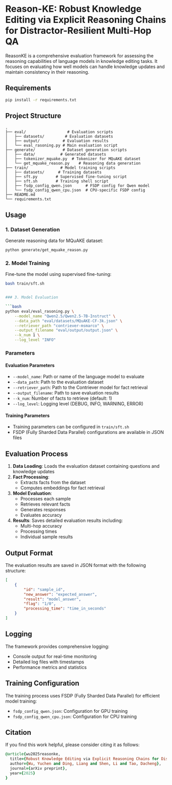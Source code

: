 # Reason-KE: Robust Knowledge Editing via Explicit Reasoning Chains for Distractor-Resilient Multi-Hop QA

ReasonKE is a comprehensive evaluation framework for assessing the reasoning capabilities of language models in knowledge editing tasks. It focuses on evaluating how well models can handle knowledge updates and maintain consistency in their reasoning.

## Requirements

```bash
pip install -r requirements.txt
```

## Project Structure

```
.
├── eval/                  # Evaluation scripts
│   ├── datasets/         # Evaluation datasets
│   ├── output/          # Evaluation results
│   └── eval_rasoning.py # Main evaluation script
├── generate/            # Dataset generation scripts
│   ├── data/           # Generated datasets
│   ├── tokenizer_mquake.py  # Tokenizer for MQuAKE dataset
│   └── get_mquake_reason.py    # Reasoning data generation
├── train/              # Model training scripts
│   ├── datasets/      # Training datasets
│   ├── sft.py        # Supervised fine-tuning script
│   ├── sft.sh        # Training shell script
│   ├── fsdp_config_qwen.json      # FSDP config for Qwen model
│   └── fsdp_config_qwen_cpu.json  # CPU-specific FSDP config
├── README.md
└── requirements.txt
```

## Usage

### 1. Dataset Generation

Generate reasoning data for MQuAKE dataset:

```bash
python generate/get_mquake_reason.py
```

### 2. Model Training

Fine-tune the model using supervised fine-tuning:

```bash
bash train/sft.sh


### 3. Model Evaluation

```bash
python eval/eval_rasoning.py \
    --model_name "Qwen2.5/Qwen2.5-7B-Instruct" \
    --data_path "eval/datasets/MQuAKE-CF-3k.json" \
    --retriever_path "contriever-msmarco" \
    --output_filename "eval/output/output.json" \
    --k_num 1 \
    --log_level "INFO"
```

### Parameters

#### Evaluation Parameters
- `--model_name`: Path or name of the language model to evaluate
- `--data_path`: Path to the evaluation dataset
- `--retriever_path`: Path to the Contriever model for fact retrieval
- `--output_filename`: Path to save evaluation results
- `--k_num`: Number of facts to retrieve (default: 1)
- `--log_level`: Logging level (DEBUG, INFO, WARNING, ERROR)

#### Training Parameters
- Training parameters can be configured in `train/sft.sh`
- FSDP (Fully Sharded Data Parallel) configurations are available in JSON files

## Evaluation Process

1. **Data Loading**: Loads the evaluation dataset containing questions and knowledge updates
2. **Fact Processing**: 
   - Extracts facts from the dataset
   - Computes embeddings for fact retrieval
3. **Model Evaluation**:
   - Processes each sample
   - Retrieves relevant facts
   - Generates responses
   - Evaluates accuracy
4. **Results**: Saves detailed evaluation results including:
   - Multi-hop accuracy
   - Processing times
   - Individual sample results

## Output Format

The evaluation results are saved in JSON format with the following structure:

```json
[
    {
        "id": "sample_id",
        "new_answer": "expected_answer",
        "result": "model_answer",
        "flag": "1/0",
        "processing_time": "time_in_seconds"
    }
]
```

## Logging

The framework provides comprehensive logging:
- Console output for real-time monitoring
- Detailed log files with timestamps
- Performance metrics and statistics

## Training Configuration

The training process uses FSDP (Fully Sharded Data Parallel) for efficient model training:
- `fsdp_config_qwen.json`: Configuration for GPU training
- `fsdp_config_qwen_cpu.json`: Configuration for CPU training


## Citation
If you find this work helpful, please consider citing it as follows:
```ruby
@article{wu2025reasonke,
  title={Robust Knowledge Editing via Explicit Reasoning Chains for Distractor-Resilient Multi-Hop QA},
  author={Wu, Yuchen and Ding, Liang and Shen, Li and Tao, Dacheng},
  journal={arXiv preprint},
  year={2025}
}
```
